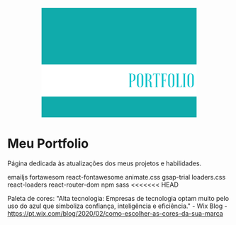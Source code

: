 <!-- ![Banner](Banner-Readme.png) -->
<p align="center">
  <img src="Banner-Readme.png" width="350" alt="banner portfolio">
</p>


<h1 align="rigth">Meu Portfolio</h1>


Página dedicada às atualizações dos meus projetos e habilidades. 

emailjs
fortawesom
react-fontawesome
animate.css
gsap-trial
loaders.css
react-loaders
react-router-dom
npm sass
<<<<<<< HEAD


Paleta de cores: "Alta tecnologia: Empresas de tecnologia optam muito pelo uso do azul que simboliza confiança, inteligência e eficiência." - Wix Blog -https://pt.wix.com/blog/2020/02/como-escolher-as-cores-da-sua-marca
